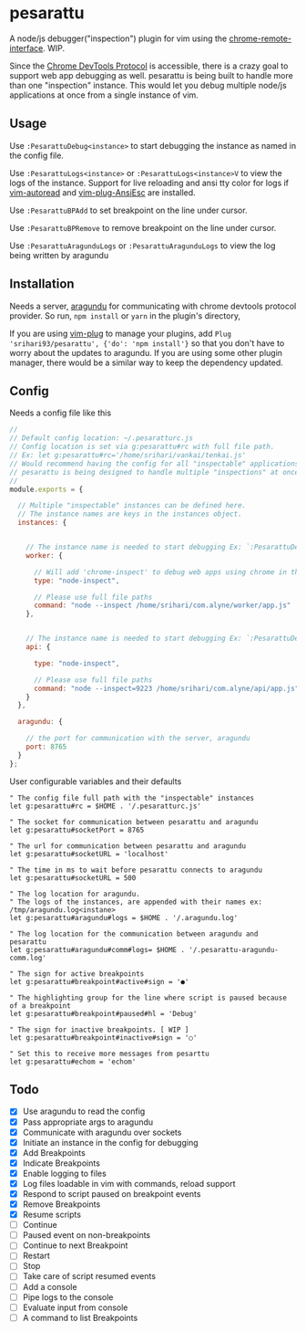 # pesarattu
A node/js debugger("inspection") plugin for vim using the [chrome-remote-interface](https://www.npmjs.com/package/chrome-remote-interface). WIP.

Since the [Chrome DevTools Protocol](https://chromedevtools.github.io/devtools-protocol/) is accessible, there is a crazy goal to support web app debugging as well. pesarattu is being built to handle more than one "inspection" instance. This would let you debug multiple node/js applications at once from a single instance of vim.

## Usage

Use `:PesarattuDebug<instance>` to start debugging the instance as named in the config file.

Use `:PesarattuLogs<instance>` or `:PesarattuLogs<instance>V` to view the logs of the instance.
Support for live reloading and ansi tty color for logs if [vim-autoread](https://github.com/chrisbra/vim-autoread) and [vim-plug-AnsiEsc](https://github.com/powerman/vim-plugin-AnsiEsc) are installed.

Use `:PesarattuBPAdd` to set breakpoint on the line under cursor.

Use `:PesarattuBPRemove` to remove breakpoint on the line under cursor.

Use `:PesarattuAragunduLogs` or `:PesarattuAragunduLogs`  to view the log being written by aragundu

## Installation

Needs a server, [aragundu](https://github.com/srihari93/aragundu) for communicating with chrome devtools protocol provider. So run, `npm install` or `yarn` in the plugin's directory,

If you are using [vim-plug](https://github.com/junegunn/vim-plug) to manage your plugins, add `Plug 'srihari93/pesarattu', {'do': 'npm install'}` so that you don't have to worry about the updates to aragundu.
If you are using some other plugin manager, there would be a similar way to keep the dependency updated.

## Config

Needs a config file like this
```javascript
//
// Default config location: ~/.pesaratturc.js
// Config location is set via g:pesarattu#rc with full file path.
// Ex: let g:pesarattu#rc='/home/srihari/vankai/tenkai.js'
// Would recommend having the config for all "inspectable" applications at one place.
// pesarattu is being designed to handle multiple "inspections" at once.
//
module.exports = {

  // Multiple "inspectable" instances can be defined here.
  // The instance names are keys in the instances object.
  instances: {


    // The instance name is needed to start debugging Ex: `:PesarattuDebugworker`
    worker: {

      // Will add 'chrome-inspect' to debug web apps using chrome in the very far future.
      type: "node-inspect",

      // Please use full file paths
      command: "node --inspect /home/srihari/com.alyne/worker/app.js"
    },


    // The instance name is needed to start debugging Ex: `:PesarattuDebugapi`
    api: {

      type: "node-inspect",

      // Please use full file paths
      command: "node --inspect=9223 /home/srihari/com.alyne/api/app.js"
    }
  },

  aragundu: {

    // the port for communication with the server, aragundu
    port: 8765
  }
};
```

User configurable variables and their defaults
```vim
" The config file full path with the "inspectable" instances
let g:pesarattu#rc = $HOME . '/.pesaratturc.js'

" The socket for communication between pesarattu and aragundu
let g:pesarattu#socketPort = 8765

" The url for communication between pesarattu and aragundu
let g:pesarattu#socketURL = 'localhost'

" The time in ms to wait before pesarattu connects to aragundu
let g:pesarattu#socketURL = 500

" The log location for aragundu.
" The logs of the instances, are appended with their names ex: /tmp/aragundu.log<instane>
let g:pesarattu#aragundu#logs = $HOME . '/.aragundu.log'

" The log location for the communication between aragundu and pesarattu
let g:pesarattu#aragundu#comm#logs= $HOME . '/.pesarattu-aragundu-comm.log'

" The sign for active breakpoints
let g:pesarattu#breakpoint#active#sign = '●'

" The highlighting group for the line where script is paused because of a breakpoint
let g:pesarattu#breakpoint#paused#hl = 'Debug'

" The sign for inactive breakpoints. [ WIP ]
let g:pesarattu#breakpoint#inactive#sign = '○'

" Set this to receive more messages from pesarttu
let g:pesarattu#echom = 'echom'
```

## Todo
- [x] Use aragundu to read the config
- [x] Pass appropriate args to aragundu
- [x] Communicate with aragundu over sockets
- [x] Initiate an instance in the config for debugging
- [x] Add Breakpoints
- [x] Indicate Breakpoints
- [x] Enable logging to files
- [x] Log files loadable in vim with commands, reload support
- [x] Respond to script paused on breakpoint events
- [x] Remove Breakpoints
- [x] Resume scripts
- [ ] Continue
- [ ] Paused event on non-breakpoints
- [ ] Continue to next Breakpoint
- [ ] Restart
- [ ] Stop
- [ ] Take care of script resumed events
- [ ] Add a console
- [ ] Pipe logs to the console
- [ ] Evaluate input from console
- [ ] A command to list Breakpoints
